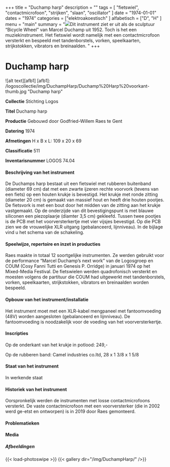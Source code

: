 ﻿+++
title = "Duchamp harp"
description = ""
tags = [
"fietswiel", "contactmicrofoon", "strijken", "slaan", "oscillator"
]
date = "1974-01-01"
dates = "1974"
categories = ["elektroakoestisch"
]
alfabetisch = ["D", "H"
]
menu = "main"
summary = "<a href='/logoscollectie/1974/duchamp_harp'><img src='/logoscollectie/img/DuchampHarp/Duchamp%20Harp%20voorkant-thumb.jpg'></a>Dit instrument ziet er uit als de sculptuur “Bicycle Wheel” van Marcel Duchamp uit 1952. Toch is het een muziekinstrument. Het fietswiel wordt namelijk met een contactmicrofoon versterkt en bespeeld met tandenborstels, vorken, speelkaarten, strijkstokken, vibrators en breinaalden. "
+++


# Duchamp harp

![alt text][afb1]
[afb1]: /logoscollectie/img/DuchampHarp/Duchamp%20Harp%20voorkant-thumb.jpg "Duchamp harp"

**Collectie**
Stichting Logos

**Titel**
Duchamp harp

**Productie**
Gebouwd door Godfried-Willem Raes te Gent

**Datering**
1974

**Afmetingen**
H x B x L: 109 x 20 x 69 

**Classificatie**
511

**Inventarisnummer**
LOGOS 74.04

#### Beschrijving van het instrument
De Duchamps harp bestaat uit een fietswiel met rubberen buitenband (diameter 69 cm) dat met een zwarte ijzeren rechte voorvork (tevens van een fiets) op een houten krukje is bevestigd. Het krukje met ronde zitting (diameter 20 cm) is gemaakt van massief hout en heeft drie houten pootjes. De fietsvork is met een bout door het midden van de zitting aan het krukje vastgemaakt. Op de onderzijde van dit bevestigingspunt is met blauwe siliconen een piezoplaarje (diamter 3,5 cm) gekleefd. Tussen twee pootjes is de PCB met het  voorversterkertje met vier vijsjes bevestigd. Op die PCB zien we de vrouwelijke XLR uitgang (gebalanceerd, lijnniveau). In de bijlage vind u het schema van de schakeling.  

#### Speelwijze, repertoire en inzet in producties
Raes maakte in totaal 12 soortgelijke instrumenten. Ze werden gebruikt voor de  performance “Marcel Duchamp’s next work” van de Logosgroep en COUM (Cosy Fanni Tutti en Genesis P. Orridge) in januari 1974 op het Mixed-Media Festival. De fietswielen werden quadrofonisch versterkt en moesten volgens de partituur die COUM had uitgewerkt met tandenborstels, vorken, speelkaarten, strijkstokken, vibrators en breinaalden worden bespeeld.   

#### Opbouw van het instrument/installatie
Het instrument moet met een XLR-kabel mengpaneel met fantoomvoeding (48V) worden aangesloten (gebalanceerd en lijnniveau). De fantoomvoeding is noodzakelijk voor de voeding van het voorversterkertje.
 
#### Inscripties
Op de onderkant van het krukje in potlood: 249,-

Op de rubberen band: Camel industries co.ltd, 28 x 1 3/8 x 1 5/8 

#### Staat van het instrument
In werkende staat

#### Historiek van het instrument
Oorspronkelijk werden de instrumenten met losse contactmicrofoons versterkt. De vaste contactmicrofoon met een voorversterker (die in 2002 werd ge-etst en ontworpen) is in 2019 door Raes gemonteerd.    

#### Problematieken



#### Media
##### Afbeeldingen
{{< load-photoswipe >}}
{{< gallery dir="/img/DuchampHarp/" />}}

